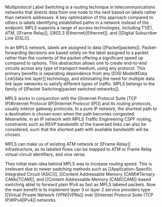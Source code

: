 
Multiprotocol Label Switching is a routing technique in telecommunications networks that directs data from one node to the next based on labels rather than network addresses. A key optimization of this approach compared to others is labels identifying established paths in a network instead of the endpoint. MPLS supprots a range of access technologies, including T1/E1, ATM, [[Frame Relay]], [[802.3 (Ethernet)|Ethernet]], and [[Digital Subscriber Line (DSL)]].

In an MPLS network, labels are assigned to data [[Packet|packets]]. Packet-forwarding decisions are based solely on the label assigned to a packet rather than the contents of the packet offering a significant speed up compared to options. This abstraction allows one to create end-to-end circuits across any type of transport medium, using any protocol. This primary benefits is separating dependence from any [[OSI Model#Data Link|data link layer]] technology, and eliminating the need for multiple data link layer networks to satisfy different types of traffic. MPLS belongs to the family of [[Packet Switching|packet switched networks]].

MPLS works in conjunction with the [[Internet Protocol Suite (TCP IP)#Internet Protocol (IP)|Internet Protocol (IP)]] and its routing protocols, usually interior gateway protocols. In a pure IP network, the shortest path to a destination is chosen even when the path becomes congested. Meanwhile, in an IP network with MPLS Traffic Engineering CSPF routing, constraints such as RSVP bandwidth of the traversed links can also be considered, such that the shortest path with available bandwidth will be chosen. 

MPLS can make us of existing ATM network or [[Frame Relay]] infrastructure, as its labeled flows can be mapped to ATM or Frame Relay virtual-circuit identifiers, and vice versa.

Thes initial main idea behind MPLS was to increase routing speed. This is irrelevant due to newer switching methods such as [[Application-Specific Integrated Circuit (ASIC)]], [[Content Addressable Memory (CAM)#Ternary CAMs|TCAM]], and [[Content Addressable Memory (CAM)|CAM]]-based switching ablet to forward plain IPv4 as fast as MPLS labeled packets. Now the main benefit is to implement layer 3 or layer 2 service providers type [[Virtual Private Network (VPN)|VPNs]] over [[Internet Protocol Suite (TCP IP)#IPv4|IPv4]] networks.